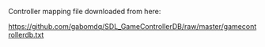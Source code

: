 Controller mapping file downloaded from here:

https://github.com/gabomdq/SDL_GameControllerDB/raw/master/gamecontrollerdb.txt

